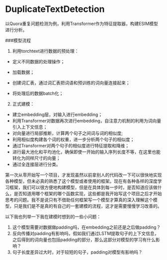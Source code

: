 # DuplicateTextDetection
以Quora重复问题检测为例，利用Transformer作为特征提取器，构建ESIM模型进行分析。

###模型流程

1. 利用torchtext进行数据的预处理：

* 定义不同数据的处理操作；

* 加载数据；

* 创建词汇表，通过词汇表把词语和预训练的词向量连接起来；

* 将处理后的数据batch化；

2. 正式建模：

* 建立embedding层，对输入进行embedding；
* 利用Transformer对数据再次进行embedding，自注意力机制的利用为词向量引入上下文信息；
* 对向量进行局部推断，计算两个句子之间词与词的相似度;
* 利用相似度构建各个词的权重，进一步分析两个句子的相似度；
* 通过Transformer对两个句子的相似度进行特征提取和降维；
* 进行最大池化和平均池化，确保即使一开始的输入序列长度不等，在这里也能转化为同样尺寸的向量；
* 通过全连接层进行分类。

第一次从零开始写一个项目，才发现虽然以前拿别人的代码改一下可以很快地实现各种模型，但未必真的熟悉了这个模型或者使用的框架。现在有各种各样的深度学习框架，我们可以很方便地构建模型，但是在具体到每一步时，是否知道应该做什么，是否知道用哪个框架的哪个函数实现，这些都是我开始写这个项目之后才开始思考的问题。我不是说只有不借助任何框架写一个模型才算真的深入理解这个模型，只是我们是不是真的有自己的一套建模的流程，这才是需要慢慢学习改善的。

以下我也列举一下我在建模时想到的一些小问题：

1. 这个模型需要对数据做padding吗，在embedding之前还是之后做padding？
3. 反向传播对padding有影响吗，假如我们通过LSTM提取句子的上下文信息，之后得到的词向量也包括padding的部分，那么这部分对模型的学习有什么影响？
4. 句子长度差异过大时，对于较短的句子，padding对模型有影响吗？

